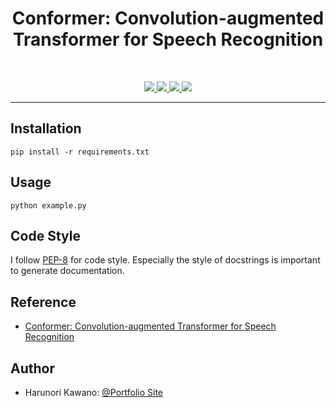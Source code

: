 <h1 align="center">Conformer: Convolution-augmented Transformer for Speech Recognition</h1>

<br/>
<p  align="center"> 
    <a href="https://arxiv.org/pdf/2005.08100.pdf">
          <img src="http://img.shields.io/badge/model-Conformer-red"> 
     </a>
     <a href="https://github.com/HarunoriKawano/Conformer/blob/main/LICENSE">
          <img src="https://img.shields.io/badge/license-Apache--2.0-informational"> 
     </a>
     <a href="https://github.com/pytorch/pytorch">
          <img src="https://img.shields.io/badge/framework-PyTorch-informational"> 
     </a>
     <a href="https://www.python.org/dev/peps/pep-0008/">
          <img src="http://img.shields.io/badge/codestyle-PEP--8-informational"> 
     </a>
</p>

***

## Installation
  
```
pip install -r requirements.txt
```

## Usage

```
python example.py
```
 
## Code Style
I follow [PEP-8](https://www.python.org/dev/peps/pep-0008/) for code style. Especially the style of docstrings is important to generate documentation.  
  
## Reference
- [Conformer: Convolution-augmented Transformer for Speech Recognition](https://arxiv.org/pdf/2005.08100.pdf)
  
## Author
  
* Harunori Kawano: [@Portfolio Site](https://harunorikawano.github.io/)